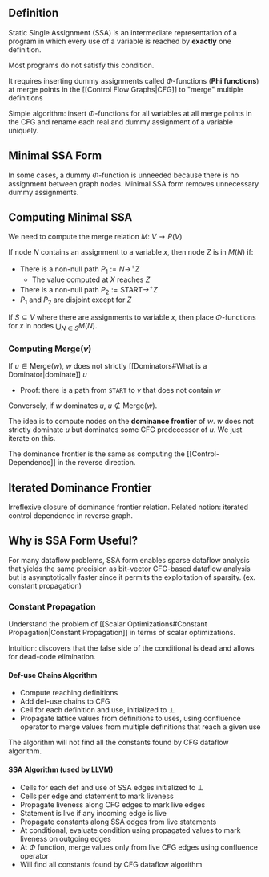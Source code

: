 ## Definition

Static Single Assignment (SSA) is an intermediate representation of a program in which every use of a variable is reached by **exactly** one definition.

Most programs do not satisfy this condition.

It requires inserting dummy assignments called $\Phi$-functions (**Phi functions**) at merge points in the [[Control Flow Graphs|CFG]] to "merge" multiple definitions

Simple algorithm: insert $\Phi$-functions for all variables at all merge points in the CFG and rename each real and dummy assignment of a variable uniquely.

## Minimal SSA Form

In some cases, a dummy $\Phi$-function is unneeded because there is no assignment between graph nodes. Minimal SSA form removes unnecessary dummy assignments. 

## Computing Minimal SSA

We need to compute the merge relation $M$: $V\to P(V)$

If node $N$ contains an assignment to a variable $x$, then node $Z$ is in $M(N)$ if:
- There is a non-null path $P_{1}:=N\to ^{+}Z$
	- The value computed at $X$ reaches $Z$
- There is a non-null path $P_{2}:=\text{START}\to ^+Z$
- $P_{1}$ and $P_{2}$ are disjoint except for $Z$

If $S \subseteq V$ where there are assignments to variable $x$, then place $\Phi$-functions for $x$ in nodes $\bigcup_{N\in S}M(N)$.

### Computing Merge($v$)

If $u\in \text{Merge}(w)$, $w$ does not strictly [[Dominators#What is a Dominator|dominate]] $u$
- Proof: there is a path from `START` to $v$ that does not contain $w$

Conversely, if $w$ dominates $u$, $u \notin \text{Merge}(w)$.

The idea is to compute nodes on the **dominance frontier** of $w$. $w$ does not strictly dominate $u$ but dominates some CFG predecessor of $u$. We just iterate on this.

The dominance frontier is the same as computing the [[Control-Dependence]] in the reverse direction.

## Iterated Dominance Frontier

Irreflexive closure of dominance frontier relation. Related notion: iterated control dependence in reverse graph.

## Why is SSA Form Useful?

For many dataflow problems, SSA form enables sparse dataflow analysis that yields the same precision as bit-vector CFG-based dataflow analysis but is asymptotically faster since it permits the exploitation of sparsity. (ex. constant propagation)

### Constant Propagation

Understand the problem of [[Scalar Optimizations#Constant Propagation|Constant Propagation]] in terms of scalar optimizations.

Intuition: discovers that the false side of the conditional is dead and allows for dead-code elimination.

#### Def-use Chains Algorithm

- Compute reaching definitions
- Add def-use chains to CFG
- Cell for each definition and use, initialized to $\bot$
- Propagate lattice values from definitions to uses, using confluence operator to merge values from multiple definitions that reach a given use

The algorithm will not find all the constants found by CFG dataflow algorithm.

#### SSA Algorithm (used by LLVM)

- Cells for each def and use of SSA edges initialized to $\bot$
- Cells per edge and statement to mark liveness
- Propagate liveness along CFG edges to mark live edges
- Statement is live if any incoming edge is live
- Propagate constants along SSA edges from live statements
- At conditional, evaluate condition using propagated values to mark liveness on outgoing edges
- At $\Phi$ function, merge values only from live CFG edges using confluence operator
- Will find all constants found by CFG dataflow algorithm